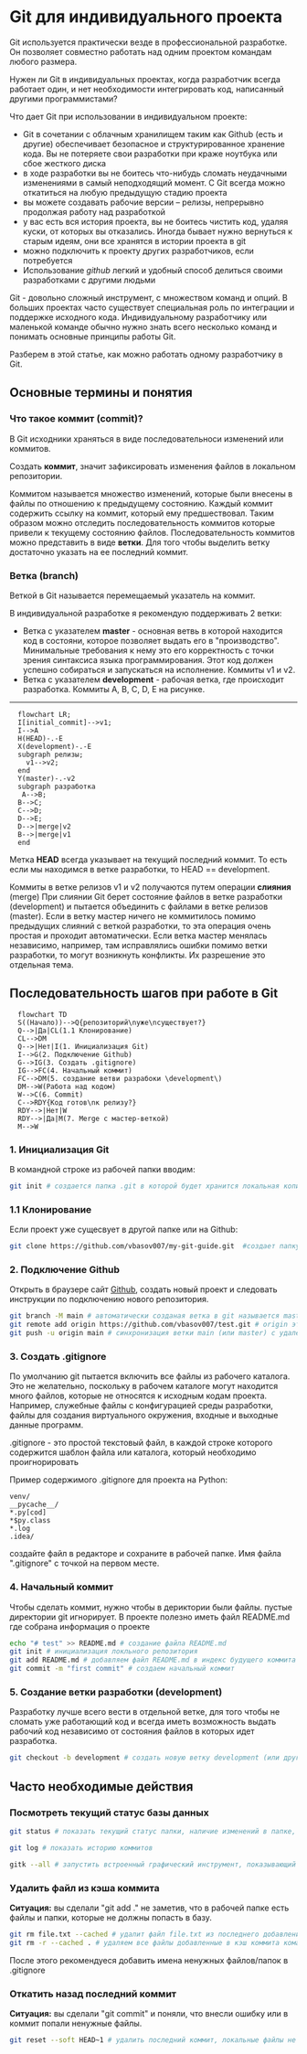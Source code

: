 # Git для индивидуального проекта

Git используется практически везде в профессиональной разработке. Он позволяет совместно работать над одним проектом командам любого размера.

Нужен ли Git в индивидуальных проектах, когда разработчик всегда работает один, и нет необходимости интегрировать код, написанный другими программистами?

Что дает Git при использовании в индивидуальном проекте:

* Git в сочетании с облачным хранилищем таким как Github (есть и другие) обеспечивает безопасное и структурированное хранение кода. Вы не потеряете свои разработки при краже ноутбука или сбое жесткого диска
* в ходе разработки вы не боитесь что-нибудь сломать неудачными изменениями в самый неподходящий момент. С Git всегда можно откатиться на любую предыдущую стадию проекта
* вы можете создавать рабочие версии – релизы, непрерывно продолжая работу над разработкой
* у вас есть вся история проекта, вы не боитесь чистить код, удаляя куски, от которых вы отказались. Иногда бывает нужно вернуться к старым идеям, они все хранятся в истории проекта в git
* можно подключить к проекту других разработчиков, если потребуется
* Использование *github* легкий и удобный способ делиться своими разработками с другими людьми

Git - довольно сложный инструмент, с множеством команд и опций. В больших проектах часто существует специальная роль по интеграции и поддержке исходного кода. Индивидуальному разработчику или маленькой команде обычно нужно знать всего несколько команд и понимать основные принципы работы Git.

Разберем в этой статье, как можно работать одному разработчику в Git.

## Основные термины и понятия

### Что такое **коммит** (commit)?

В Git исходники храняться в виде последовательноси изменений или коммитов.

Cоздать **коммит**, значит зафиксировать изменения файлов в локальном репозитории.

Коммитом называется множество изменений, которые были внесены в файлы по отношению к предыдущему состоянию.
Каждый коммит содержить ссылку на коммит, который ему предшествовал. Таким образом можно отследить последовательность коммитов которые привели к текущему состоянию файлов. Последовательность коммитов можно представить в виде **ветки**. Для того чтобы выделить ветку достаточно указать на ее последний коммит.

### **Ветка** (branch)

Веткой в Git называется перемещаемый указатель на коммит.

В индивидуальной разработке я рекомендую поддерживать 2 ветки:

* Ветка с указателем **master** - основная ветвь в которой находится код в состояни, которое позволяет выдать его в "производство". Минимальные требования к нему это его корректность с точки зрения синтаксиса языка программирования. Этот код должен успешно собираться и запускаться на исполнение. Коммиты v1 и v2.
* Ветка с указателем **development** - рабочая ветка, где происходит разработка. Коммиты А, В, С, D, E на рисунке.

***

```mermaid
  flowchart LR;
  I[initial_commit]-->v1;
  I-->A
  H(HEAD)-.-E
  X(development)-.-E
  subgraph релизы;
    v1-->v2; 
  end
  Y(master)-.-v2
  subgraph разработка
   A-->B;
  B-->C;
  C-->D;
  D-->E;
  D-->|merge|v2
  B-->|merge|v1
  end
```

Метка **HEAD** всегда указывает на текущий последний коммит. То есть если мы находимся в ветке разработки, то HEAD == development.

Коммиты в ветке релизов v1 и v2 получаются путем операции **слияния** (merge)
При слиянии Git берет состояние файлов в ветке разработки (development) и пытается объединить с файлами в ветке релизов (master). Если в ветку мастер ничего не коммитилось помимо предыдущих слияний с веткой разработки, то эта операция очень простая и проходит автоматически. Если ветка мастер менялась независимо, например, там исправлялись ошибки помимо ветки разработки, то могут возникнуть конфликты. Их разрешение это отдельная тема.

## Последовательность шагов при работе в Git

```mermaid
  flowchart TD
  S((Начало))-->Q{репозиторий\nуже\nсуществует?}
  Q-->|Да|CL(1.1 Клонирование)
  CL-->DM
  Q-->|Нет|I(1. Инициализация Git)
  I-->G(2. Подключение Github)
  G-->IG(3. Cоздать .gitignore)
  IG-->FC(4. Начальный коммит)
  FC-->DM(5. создание ветви разрабоки \development\)
  DM-->W(Работа над кодом)
  W-->C(6. Commit)
  C-->RDY{Код готов\nк релизу?}
  RDY-->|Нет|W
  RDY-->|Да|M(7. Merge c мастер-веткой)
  M-->W
```

### 1. Инициализация Git

В командной строке из рабочей папки вводим:

```bash
git init # создается папка .git в которой будет хранится локальная копия базы данных проекта
```

### 1.1 Клонирование

Если проект уже сущесвует в другой папке или на Github:

```bash
git clone https://github.com/vbasov007/my-git-guide.git  #создает папку my-git-guide с полной локальной копией репозитория. Формат команды git clone [path or url]  
```

### 2. Подключение Github

Открыть в браузере сайт [Github](github.com), создать новый проект и следовать инструкции по подключению нового репозитория.

```bash
git branch -M main # автоматически созданая ветка в git называется master, здесь ее можно переименовать в main. Это не обязательное действие, название main для главной ветки проекта принято на Github. По умолчанию главная ветка называется master
git remote add origin https://github.com/vbasov007/test.git # origin это псевдоним для url по которому находися удаленный репозиторий. Устанавливаем значение origin этой командой
git push -u origin main # синхронизация ветки main (или master) c удаленным репозиторием
```

### 3. Coздать .gitignore

По умолчанию git пытается включить все файлы из рабочего каталога. Это не желательно, поскольку в рабочем каталоге могут находится много файлов, которые не относятся к исходным кодам проекта. Например, служебные файлы с конфигурацией среды разработки, файлы для создания виртуального окружения, входные и выходные данные программ.

.gitignore - это простой текстовый файл, в каждой строке которого содержится шаблон файла или каталога, который необходимо проигнорировать

Пример содержимого .gitignore для проекта на Python:

```text
venv/
__pycache__/
*.py[cod]
*$py.class
*.log
.idea/
```

создайте файл в редакторе и сохраните в рабочей папке.
Имя файла ".gitignore" с точкой на первом месте.

### 4. Начальный коммит

Чтобы сделать коммит, нужно чтобы в дериктории были файлы. пустые директории git игнорирует. В проекте полезно иметь файл README.md где собрана информация о проекте

```bash
echo "# test" >> README.md # создание файла README.md
git init # инициализация локльного репозитория
git add README.md # добавляем файл README.md в индекс будущего коммита
git commit -m "first commit" # создаем начальный коммит
```

### 5. Создание ветки разработки (development)

Разработку лучше всего вести в отдельной ветке, для того чтобы не сломать уже работающий код и всегда иметь возможность выдать рабочий код независимо от состояния файлов в которых идет разработка.

```bash
git checkout -b development # создать новую ветку development (или другое имя).  Ключ -b говорит, что нужно сразу переключится на новую ветку. Если ветка с таким именем уже существуюет, то git просто переключится на существующую ветку.
```

## Часто необходимые действия

### Посмотреть текущий статус базы данных

```bash
git status # показать текущий статус папки, наличие изменений в папке, которые могут быть добалвены в коммит

git log # показать историю коммитов

gitk --all # запустить встроенный графический инструмент, показывающий все ветки и файлы в базе данных
```

### Удалить файл из кэша коммита

**Ситуация:** вы сделали "git add ." не заметив, что в рабочей папке есть файлы и папки, которые не должны попасть в базу.

```bash
git rm file.txt --cached # удалит файл file.txt из последнего добавления командой git add
git rm -r --cached . # удаляем все файлы добавленные в кэш коммита командой git add
```

После этого рекомендуеся добавить имена ненужных файлов/папок в .gitignore

### Откатить назад последний коммит

**Ситуация:** вы сделали "git commit" и поняли, что внесли ошибку или в коммит попали ненужные файлы.

```bash
git reset --soft HEAD~1 # удалить последний коммит, локальные файлы не меняются
```



